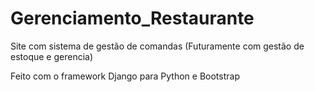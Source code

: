# Gerenciamento_Restaurante
Site com sistema de gestão de comandas (Futuramente com gestão de estoque e gerencia)

Feito com o framework Django para Python e Bootstrap
